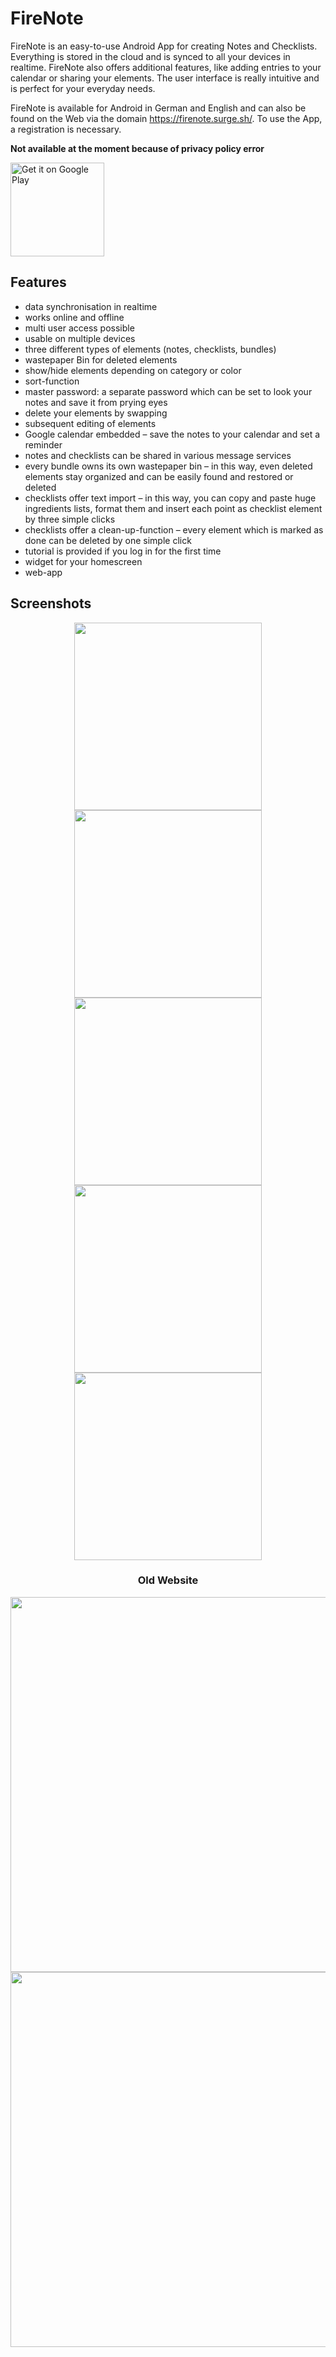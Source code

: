 # FireNote

FireNote is an easy-to-use Android App for creating Notes and Checklists. Everything is stored in the cloud and is synced to all your devices in realtime. FireNote also offers additional features, like adding entries to your calendar or sharing your elements. The user interface is really intuitive and is perfect for your everyday needs. 

FireNote is available for Android in German and English and can also be found on the Web via the domain <a href="https://firenote.surge.sh/">https://firenote.surge.sh/</a>. To use the App, a registration is necessary.

<strong>Not available at the moment because of privacy policy error</strong>

<a href='https://play.google.com/store/apps/details?id=com.sunilson.firenote&hl=en&pcampaignid=MKT-Other-global-all-co-prtnr-py-PartBadge-Mar2515-1'><img width="150" alt='Get it on Google Play' src='https://play.google.com/intl/en_us/badges/images/generic/en_badge_web_generic.png'/></a>

## Features

*	data synchronisation in realtime 
*	works online and offline
*	multi user access possible 
*	usable on multiple devices 
*	three different types of elements (notes, checklists, bundles)
*	wastepaper Bin for deleted elements 
*	show/hide elements depending on category or color 
*	sort-function
*	master password: a separate password which can be set to look your notes and save it from prying eyes 
*	delete your elements by swapping 
*	subsequent editing of elements 
*	Google calendar embedded – save the notes to your calendar and set a reminder
*	notes and checklists can be shared in various message services
*	every bundle owns its own wastepaper bin – in this way, even deleted elements stay organized and can be easily found and restored or deleted
*	checklists offer text import – in this way, you can copy and paste huge ingredients lists, format them and insert each point as checklist element by three simple clicks
*	checklists offer a clean-up-function – every element which is marked as done can be deleted by one simple click 
*	tutorial is provided if you log in for the first time 
* widget for your homescreen
* web-app

## Screenshots

<div align="center">
<img src="http://i.imgur.com/zmdAOsC.png" width="300">
<img src="http://i.imgur.com/RLGO0Tm.png" width="300">
<img src="http://i.imgur.com/caOEwE0.png" width="300">
<img src="http://i.imgur.com/mRb80kq.png" width="300">
<img src="http://i.imgur.com/sJU5xxn.png" width="300">

### Old Website
  
<img src="https://i.imgur.com/L6AHTcl.jpg" width="600">
<img src="https://i.imgur.com/1cZsHSZ.jpg" width="600">
</div>
